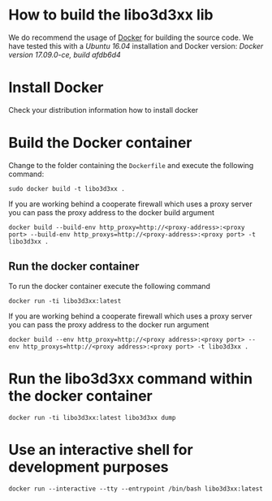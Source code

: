 # How to build the libo3d3xx lib

We do recommend the usage of [Docker](https://www.docker.com/) for building the source code. We have tested this with a *Ubuntu 16.04* installation and Docker version: *Docker version 17.09.0-ce, build afdb6d4*

# Install Docker

Check your distribution information how to install docker

# Build the Docker container

Change to the folder containing the ``Dockerfile`` and execute the following command:

```
sudo docker build -t libo3d3xx .
```

If you are working behind a cooperate firewall which uses a proxy server you can pass the proxy address to the docker build argument

```
docker build --build-env http_proxy=http://<proxy-address>:<proxy port> --build-env http_proxys=http://<proxy-address>:<proxy port> -t libo3d3xx .
```

## Run the docker container

To run the docker container execute the following command

```
docker run -ti libo3d3xx:latest
```
If you are working behind a cooperate firewall which uses a proxy server you can pass the proxy address to the docker run argument

```
docker build --env http_proxy=http://<proxy address>:<proxy port> --env http_proxys=http://<proxy address>:<proxy port> -t libo3d3xx .
```


# Run the libo3d3xx command within the docker container

```
docker run -ti libo3d3xx:latest libo3d3xx dump
```

# Use an interactive shell for development purposes

```
docker run --interactive --tty --entrypoint /bin/bash libo3d3xx:latest
```
